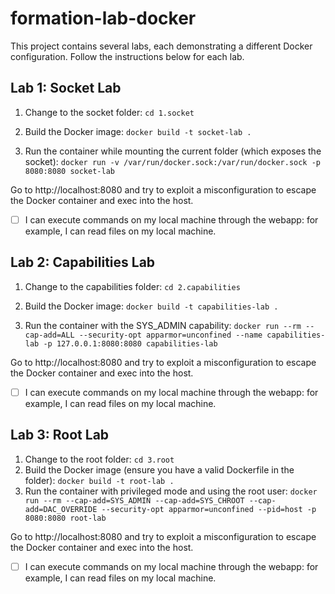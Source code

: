 # formation-lab-docker

This project contains several labs, each demonstrating a different Docker configuration. Follow the instructions below for each lab.

## Lab 1: Socket Lab

1. Change to the socket folder:
`cd 1.socket`

2. Build the Docker image:
`docker build -t socket-lab .`

3. Run the container while mounting the current folder (which exposes the socket):
`docker run -v /var/run/docker.sock:/var/run/docker.sock -p 8080:8080 socket-lab`

Go to http://localhost:8080 and try to exploit a misconfiguration to escape the Docker container and exec into the host.

- [ ] I can execute commands on my local machine through the webapp: for example, I can read files on my local machine.

## Lab 2: Capabilities Lab

1. Change to the capabilities folder:
`cd 2.capabilities`

2. Build the Docker image:
`docker build -t capabilities-lab .`

3. Run the container with the SYS_ADMIN capability:
`docker run --rm --cap-add=ALL --security-opt apparmor=unconfined --name capabilities-lab -p 127.0.0.1:8080:8080 capabilities-lab`

Go to http://localhost:8080 and try to exploit a misconfiguration to escape the Docker container and exec into the host.

- [ ] I can execute commands on my local machine through the webapp: for example, I can read files on my local machine.

## Lab 3: Root Lab

1. Change to the root folder:
`cd 3.root`
2. Build the Docker image (ensure you have a valid Dockerfile in the folder):
`docker build -t root-lab .`
3. Run the container with privileged mode and using the root user:
`docker run --rm --cap-add=SYS_ADMIN --cap-add=SYS_CHROOT --cap-add=DAC_OVERRIDE --security-opt apparmor=unconfined --pid=host -p 8080:8080 root-lab`

Go to http://localhost:8080 and try to exploit a misconfiguration to escape the Docker container and exec into the host.

- [ ] I can execute commands on my local machine through the webapp: for example, I can read files on my local machine.
